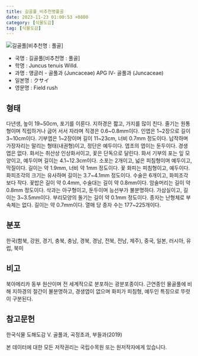 ```yaml
---
title: 길골풀_비추천명풀골
date: 2023-11-23 01:00:53 +0800
category: [식물도감]
tag: [식물도감]
---
```




![길골풀[비추천명 : 풀골]](/fileUpload/plants/basic/Juncaceae/Juncus/5919/1_th2.JPG)
- 국명 : 길골풀[비추천명 : 풀골]
- 학명 : Juncus tenuis Willd.
- 과명 : 앵글러 - 골풀과 (Juncaceae) APG Ⅳ- 골풀과 (Juncaceae)
- 일본명 : クサイ
- 영문명 : Field rush


## 형태
다년생, 높이 19~50cm, 포기를 이룬다. 지하경은 짧고, 가지를 많이 친다. 줄기는 원통형이며 직립하거나 굽어 서서 자라며 직경은 0.6~0.8mm이다. 인엽은 1~2장으로 길이 3~10cm이다. 기부엽은 1~2장이며 길이 11~23cm,  너비 0.7mm 정도이다. 납작하며 가장자리는 말리는 형태(내권형)이고, 정단은 예두이다. 엽초의 엽이는 둔두이다. 경생엽은 없다. 화서는 취산상 인상화서이고, 꽃은 단독으로 달린다. 화서 기부의 포는 잎 모양이고, 예두이며 길이는 4.1~12.3cm이다. 소포는 2개이고, 넓은 피침형이며 예두이고, 막질이다. 길이는 약 1.9mm, 너비 약 1mm 정도이다. 꽃 화피는 피침형이고, 예두이다. 화피조각의 크기는 유사하며 길이는 3.7~4.1mm 정도이다. 수술은 6개이고, 화피조각보다 작다. 꽃밥은 길이 약 0.4mm, 수술대는 길이 약 0.8mm이다. 암술머리는 길이 약 0.8mm 정도이다. 삭과는 아구형이고, 둔두이며 능선부가 불분명하다. 가삼실이고, 길이는 3~3.5mm이다. 부리모양의 돌기는 길이 약 0.1mm 정도이다. 종자는 난형체로 부속체는 없다. 길이는 약 0.7mm이다. 열매 당 종자 수는 177~225개이다.
## 분포
한국(함북, 강원, 경기, 충북, 충남, 경북, 경남, 전북, 전남, 제주), 중국, 일본, 러시아, 유럽, 북미
## 비고
북아메리카 동부 원산이며 전 세계적으로 분포하는 광분포종이다. 근연종인 물골풀에 비해 지하경의 절간이 불분명하고, 경생엽이 없으며 화피가 피침형, 예두인 특징으로 뚜렷이 구분된다.
## 참고문헌
한국식물 도해도감 Ⅴ. 골풀과, 곡정초과, 부들과(2019)






본 데이터에 대한 모든 저작권리는 국립수목원 또는 원저작자에게 있습니다.
